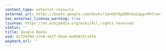 ```yaml
---
content_type: external-resource
external_url: https://books.google.com/books?id=hO70pE8MckoC&pg=PAfrontcover#v=onepage&q&f=false
has_external_license_warning: true
license: https://en.wikipedia.org/wiki/All_rights_reserved
status: ''
title: Google Books
uid: bc329f0d-37e8-442f-bba4-be0503fc16fd
wayback_url: ''
---
```

